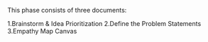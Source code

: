 This phase consists of three documents:

1.Brainstorm & Idea Prioritization
2.Define the Problem Statements
3.Empathy Map Canvas
